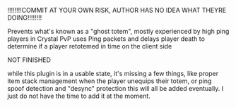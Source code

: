 !!!!!!!!COMMIT AT YOUR OWN RISK, AUTHOR HAS NO IDEA WHAT THEYRE DOING!!!!!!!!



Prevents what's known as a "ghost totem", mostly experienced by high ping players in Crystal PvP
uses Ping packets and delays player death to determine if a player retotemed in time on the client side

NOT FINISHED

while this plugin is in a usable state, it's missing a few things, like proper item stack management when the player unequips their totem, or ping spoof detection and "desync" protection
this will all be added eventually. I just do not have the time to add it at the moment.
